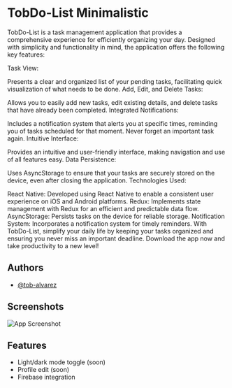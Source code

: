 
# TobDo-List Minimalistic

TobDo-List is a task management application that provides a comprehensive experience for efficiently organizing your day. Designed with simplicity and functionality in mind, the application offers the following key features:

Task View:

Presents a clear and organized list of your pending tasks, facilitating quick visualization of what needs to be done.
Add, Edit, and Delete Tasks:

Allows you to easily add new tasks, edit existing details, and delete tasks that have already been completed.
Integrated Notifications:

Includes a notification system that alerts you at specific times, reminding you of tasks scheduled for that moment. Never forget an important task again.
Intuitive Interface:

Provides an intuitive and user-friendly interface, making navigation and use of all features easy.
Data Persistence:

Uses AsyncStorage to ensure that your tasks are securely stored on the device, even after closing the application.
Technologies Used:

React Native: Developed using React Native to enable a consistent user experience on iOS and Android platforms.
Redux: Implements state management with Redux for an efficient and predictable data flow.
AsyncStorage: Persists tasks on the device for reliable storage.
Notification System: Incorporates a notification system for timely reminders.
With TobDo-List, simplify your daily life by keeping your tasks organized and ensuring you never miss an important deadline. Download the app now and take productivity to a new level!


## Authors

- [@tob-alvarez](https://www.github.com/tob-alvarez)


## Screenshots

![App Screenshot](https://i.imgur.com/Cs1QFCg.png)




## Features

- Light/dark mode toggle (soon)
- Profile edit (soon)
- Firebase integration

